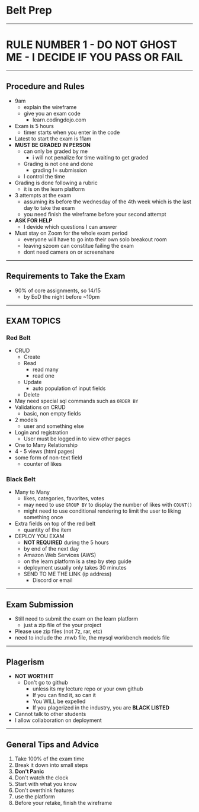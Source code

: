 # Belt Prep

---

# RULE NUMBER 1 - DO NOT GHOST ME - I DECIDE IF YOU PASS OR FAIL

---

## Procedure and Rules

- 9am
  - explain the wireframe
  - give you an exam code
    - learn.codingdojo.com
- Exam is 5 hours
  - timer starts when you enter in the code
- Latest to start the exam is 11am
- **MUST BE GRADED IN PERSON**
  - can only be graded by me
    - i will not penalize for time waiting to get graded
  - Grading is not one and done
    - grading != submission
  - I control the time
- Grading is done following a rubric
  - it is on the learn platform
- 3 attempts at the exam
  - assuming its before the wednesday of the 4th week which is the last day to take the exam
  - you need finish the wireframe before your second attempt
- **ASK FOR HELP**
  - I devide which questions I can answer
- Must stay on Zoom for the whole exam period
  - everyone will have to go into their own solo breakout room
  - leaving szoom can constitue failing the exam
  - dont need camera on or screenshare

---

## Requirements to Take the Exam

- 90% of core assignments, so 14/15
  - by EoD the night before ~10pm

---

## EXAM TOPICS

### Red Belt

- CRUD
  - Create
  - Read
    - read many
    - read one
  - Update
    - auto population of input fields
  - Delete
- May need special sql commands such as `ORDER BY`
- Validations on CRUD
  - basic, non empty fields
- 2 models
  - user and something else
- Login and registration
  - User must be logged in to view other pages
- One to Many Relationship
- 4 - 5 views (html pages)
- some form of non-text field
  - counter of likes

### Black Belt

- Many to Many
  - likes, categories, favorites, votes
  - may need to use `GROUP BY` to display the number of likes with `COUNT()`
  - might need to use conditional rendering to limit the user to liking something once
- Extra fields on top of the red belt
  - quantity of the item
- DEPLOY YOU EXAM
  - **NOT REQUIRED** during the 5 hours
  - by end of the next day
  - Amazon Web Services (AWS)
  - on the learn platform is a step by step guide
  - deployment usually only takes 30 minutes
  - SEND TO ME THE LINK (ip address)
    - Discord or email

---

## Exam Submission

- Still need to submit the exam on the learn platform
  - just a zip file of the your project
- Please use zip files (not 7z, rar, etc)
- need to include the .mwb file, the mysql workbench models file

---

## Plagerism

- **NOT WORTH IT**
  - Don't go to github
    - unless its my lecture repo or your own github
    - If you can find it, so can it
    - You WILL be expelled
    - If you plagerized in the industry, you are **BLACK LISTED**
- Cannot talk to other students
- I allow collaboration on deployment

---

## General Tips and Advice

1. Take 100% of the exam time
2. Break it down into small steps
3. **Don't Panic**
4. Don't watch the clock
5. Start with what you know
6. Don't overthink features
7. use the platform
8. Before your retake, finish the wireframe

